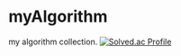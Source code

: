 # myAlgorithm
my algorithm collection.
[![Solved.ac Profile](http://mazassumnida.wtf/api/v2/generate_badge?boj=tfer2442)](https://solved.ac//)
